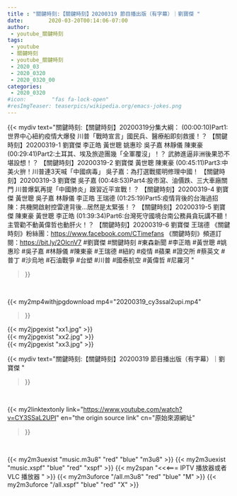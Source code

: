 ```yaml
---
title : "關鍵時刻:【關鍵時刻】20200319 節目播出版（有字幕）｜劉寶傑 "
date:        2020-03-20T00:14:06-07:00
author:
 - youtube_關鍵時刻
tags:
 - youtube
 - 關鍵時刻
 - youtube_關鍵時刻
 - 2020_03
 - 2020_0320
 - 2020_0320_00
categories:
 - 2020_0320
#icon:        "fas fa-lock-open"
#resImgTeaser: teaserpics/wikipedia.org/emacs-jokes.png
---
```


{{< mydiv text="關鍵時刻:【關鍵時刻】20200319分集大綱：  (00:00:10)Part1:世界中心紐約疫情大爆發 川普「戰時宣言」國民兵、醫療船即刻救援！？ 【關鍵時刻】20200319-1 劉寶傑 李正皓 黃世聰 姚惠珍 吳子嘉 林靜儀 陳東豪  (00:29:41)Part2:土耳其、埃及旅遊團幾「全軍覆沒」！？ 武肺進逼非洲後果恐不堪設想！？ 【關鍵時刻】20200319-2 劉寶傑 黃世聰 陳東豪  (00:45:11)Part3:中美火拚！川普連3天喊「中國病毒」 吳子嘉：為打選戰擺明修理中國！ 【關鍵時刻】20200319-3 劉寶傑 吳子嘉  (00:48:53)Part4:股市瀉、油價跌、三大車廠關門 川普爆氣再提「中國肺炎」跟習近平宣戰！？ 【關鍵時刻】20200319-4 劉寶傑 黃世聰 吳子嘉 林靜儀 李正皓 王瑞德  (01:25:19)Part5:疫情背後的台海過招 陳：共機開啟射控雷達背後…居然是太緊張！？ 【關鍵時刻】20200319-5 劉寶傑 陳東豪 黃世聰 李正皓  (01:39:34)Part6:台灣死守國境台南公務員貪玩講不聽！主管勸不動黃偉哲也動肝火！？ 【關鍵時刻】20200319-6 劉寶傑 王瑞德  《關鍵時刻》粉絲團：https://www.facebook.com/CTimefans 《關鍵時刻》頻道訂閱：https://bit.ly/2OlcnV7  #劉寶傑 #關鍵時刻 #東森新聞 #李正皓 #黃世聰 #姚惠珍 #吳子嘉 #林靜儀 #陳東豪 #王瑞德 #紐約 #疫情 #蘋果 #證交所  #蔡英文 #普丁 #沙烏地 #石油戰爭 #台塑 #川普 #國泰航空 #黃偉哲 #尼羅河 "
>}}
<br>


{{< my2mp4withjpgdownload mp4="20200319_cy3ssal2upi.mp4"
>}}

{{< my2jpgexist "xx1.jpg" >}}<br>
{{< my2jpgexist "xx2.jpg" >}}<br>
{{< my2jpgexist "xx3.jpg" >}}<br>



{{< mydiv text="關鍵時刻:【關鍵時刻】20200319 節目播出版（有字幕）｜劉寶傑 "
>}}
<br>

{{< my2linktextonly link="https://www.youtube.com/watch?v=CY3SSaL2UPI"
en="the origin source link" cn="原始來源網址"
>}}


<br>

{{< my2m3uexist "music.m3u8" "red"  "blue" "m3u8" >}} {{< my2m3uexist "music.xspf" "blue" "red"  "xspf" >}} {{< my2span "<<<=== IPTV 播放器或者 VLC 播放器 " >}} {{< my2m3uforce "/all.m3u8" "red"  "blue" "M" >}} {{< my2m3uforce "/all.xspf" "blue" "red"  "X" >}} 
